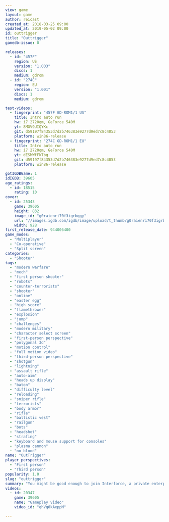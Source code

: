 ```yaml
---
view: game
layout: game
author: reicast
created_at: 2018-03-25 09:00
updated_at: 2019-05-02 09:00
id: outtrigger
title: "Outtrigger"
gamedb-issue: 0

releases:
  - id: "457F"
    region: US
    version: "1.003"
    discs: 1
    medium: gdrom
  - id: "274C"
    region: EU
    version: "1.001"
    discs: 1
    medium: gdrom

test-videos:
  - fingerprint: "457F GD-ROM1/1 US"
    title: Intro auto run
    hw: i7 2720qm, GeForce 540M
    yt: 8MGV9UIQYKc
    git: d59197f84353d7d2b746383e9277d9ed7c8c4053
    platform: win86-release
  - fingerprint: "274C GD-ROM1/1 EU"
    title: Intro auto run
    hw: i7 2720qm, GeForce 540M
    yt: dEShWfFkTbg
    git: d59197f84353d7d2b746383e9277d9ed7c8c4053
    platform: win86-release

gotIGDBGame: 1
idIGDB: 39605
age_ratings:
  - id: 18515
    rating: 10
cover:
  - id: 25343
    game: 39605
    height: 832
    image_id: "g0raienri70f3igrbqgy"
    url: "//images.igdb.com/igdb/image/upload/t_thumb/g0raienri70f3igrbqgy.jpg"
    width: 928
first_release_date: 944006400
game_modes:
  - "Multiplayer"
  - "Co-operative"
  - "Split screen"
categories:
  - "Shooter"
tags:
  - "modern warfare"
  - "mech"
  - "first person shooter"
  - "robots"
  - "counter-terrorists"
  - "shooter"
  - "online"
  - "easter egg"
  - "high score"
  - "flamethrower"
  - "explosion"
  - "jump"
  - "challenges"
  - "modern military"
  - "character select screen"
  - "first-person perspective"
  - "polygonal 3d"
  - "motion control"
  - "full motion video"
  - "third-person perspective"
  - "shotgun"
  - "lightning"
  - "assault rifle"
  - "auto-aim"
  - "heads up display"
  - "baton"
  - "difficulty level"
  - "reloading"
  - "sniper rifle"
  - "terrorists"
  - "body armor"
  - "rifle"
  - "ballistic vest"
  - "railgun"
  - "bots"
  - "headshot"
  - "strafing"
  - "keyboard and mouse support for consoles"
  - "plasma cannon"
  - "no blood"
name: "OutTrigger"
player_perspectives:
  - "First person"
  - "Third person"
popularity: 1.0
slug: "outtrigger"
summary: "You might be good enough to join Interforce, a private enterprise formed to fight terrorism, but to lead the team, you'll have to prove you're better than the other members. Outtrigger is a combat game that features both first- and third-person perspectives, and while it comes with a batch of single-player scenario missions, the game favors multiplayer mayhem. A split-screen mode for up to four players allows friends to compete in-house, and online cooperative play lets you form teams over the Internet. Settings include castle ruins, an observatory, abandoned train stations, and more. The game's cache of weapons includes flamethrowers, photon torpedoes, and rocket launchers, to name a few."
videos:
  - id: 20347
    game: 39605
    name: "Gameplay video"
    video_id: "qhVq0kAxppM"

---
```

